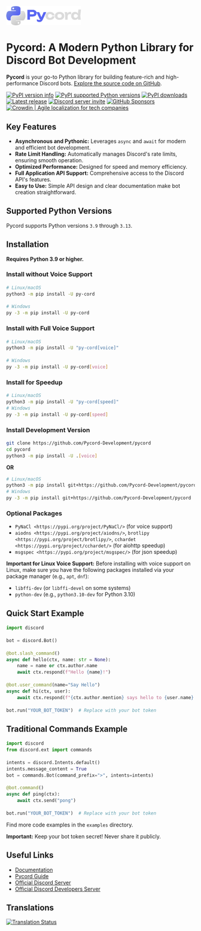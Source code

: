<!-- Improved README for Pycord -->

<img src="https://raw.githubusercontent.com/Pycord-Development/pycord/master/pycord.png" alt="Pycord v3" width="200">

# Pycord: A Modern Python Library for Discord Bot Development

**Pycord** is your go-to Python library for building feature-rich and high-performance Discord bots.  [Explore the source code on GitHub](https://github.com/Pycord-Development/pycord).

[![PyPI version info](https://img.shields.io/pypi/v/py-cord.svg?style=for-the-badge&logo=pypi&color=yellowgreen&logoColor=white)](https://pypi.python.org/pypi/py-cord)
[![PyPI supported Python versions](https://img.shields.io/pypi/pyversions/py-cord.svg?style=for-the-badge&logo=python&logoColor=white)](https://pypi.python.org/pypi/py-cord)
[![PyPI downloads](https://img.shields.io/pypi/dm/py-cord?color=blueviolet&logo=pypi&logoColor=white&style=for-the-badge)](https://pypi.python.org/pypi/py-cord)
[![Latest release](https://img.shields.io/github/v/release/Pycord-Development/pycord?include_prereleases&label=Latest%20Release&logo=github&sort=semver&style=for-the-badge&logoColor=white)](https://github.com/Pycord-Development/pycord/releases)
[![Discord server invite](https://img.shields.io/discord/881207955029110855?label=discord&style=for-the-badge&logo=discord&color=5865F2&logoColor=white)](https://pycord.dev/discord)
[![GitHub Sponsors](https://img.shields.io/github/sponsors/Pycord-Development?style=for-the-badge)](https://github.com/sponsors/Pycord-Development)
[![Crowdin | Agile localization for tech companies](https://badges.crowdin.net/badge/dark/crowdin-on-light.png)](https://translations.pycord.dev/documentation/?utm_source=badge&utm_medium=referral&utm_campaign=badge-add-on)

## Key Features

*   **Asynchronous and Pythonic:** Leverages `async` and `await` for modern and efficient bot development.
*   **Rate Limit Handling:** Automatically manages Discord's rate limits, ensuring smooth operation.
*   **Optimized Performance:**  Designed for speed and memory efficiency.
*   **Full Application API Support:** Comprehensive access to the Discord API's features.
*   **Easy to Use:** Simple API design and clear documentation make bot creation straightforward.

## Supported Python Versions

Pycord supports Python versions `3.9` through `3.13`.

## Installation

**Requires Python 3.9 or higher.**

### Install without Voice Support

```bash
# Linux/macOS
python3 -m pip install -U py-cord

# Windows
py -3 -m pip install -U py-cord
```

### Install with Full Voice Support

```bash
# Linux/macOS
python3 -m pip install -U "py-cord[voice]"

# Windows
py -3 -m pip install -U py-cord[voice]
```

### Install for Speedup

```bash
# Linux/macOS
python3 -m pip install -U "py-cord[speed]"
# Windows
py -3 -m pip install -U py-cord[speed]
```

### Install Development Version

```bash
git clone https://github.com/Pycord-Development/pycord
cd pycord
python3 -m pip install -U .[voice]
```

**OR**

```bash
# Linux/macOS
python3 -m pip install git+https://github.com/Pycord-Development/pycord
# Windows
py -3 -m pip install git+https://github.com/Pycord-Development/pycord
```

### Optional Packages

*   `PyNaCl <https://pypi.org/project/PyNaCl/>` (for voice support)
*   `aiodns <https://pypi.org/project/aiodns/>`, `brotlipy <https://pypi.org/project/brotlipy/>`, `cchardet <https://pypi.org/project/cchardet/>` (for aiohttp speedup)
*   `msgspec <https://pypi.org/project/msgspec/>` (for json speedup)

**Important for Linux Voice Support:** Before installing with voice support on Linux, make sure you have the following packages installed via your package manager (e.g., `apt`, `dnf`):

*   `libffi-dev` (or `libffi-devel` on some systems)
*   `python-dev` (e.g., `python3.10-dev` for Python 3.10)

## Quick Start Example

```python
import discord

bot = discord.Bot()

@bot.slash_command()
async def hello(ctx, name: str = None):
    name = name or ctx.author.name
    await ctx.respond(f"Hello {name}!")

@bot.user_command(name="Say Hello")
async def hi(ctx, user):
    await ctx.respond(f"{ctx.author.mention} says hello to {user.name}!")

bot.run("YOUR_BOT_TOKEN")  # Replace with your bot token
```

## Traditional Commands Example

```python
import discord
from discord.ext import commands

intents = discord.Intents.default()
intents.message_content = True
bot = commands.Bot(command_prefix=">", intents=intents)

@bot.command()
async def ping(ctx):
    await ctx.send("pong")

bot.run("YOUR_BOT_TOKEN")  # Replace with your bot token
```

Find more code examples in the `examples` directory.

**Important:** Keep your bot token secret! Never share it publicly.

## Useful Links

*   [Documentation](https://docs.pycord.dev/en/master/index.html)
*   [Pycord Guide](https://guide.pycord.dev)
*   [Official Discord Server](https://pycord.dev/discord)
*   [Official Discord Developers Server](https://discord.gg/discord-developers)

## Translations

[![Translation Status](https://badges.awesome-crowdin.com/translation-200034237-5.png)](https://translations.pycord.dev/documentation/?utm_source=badge&utm_medium=referral&utm_campaign=badge-add-on)